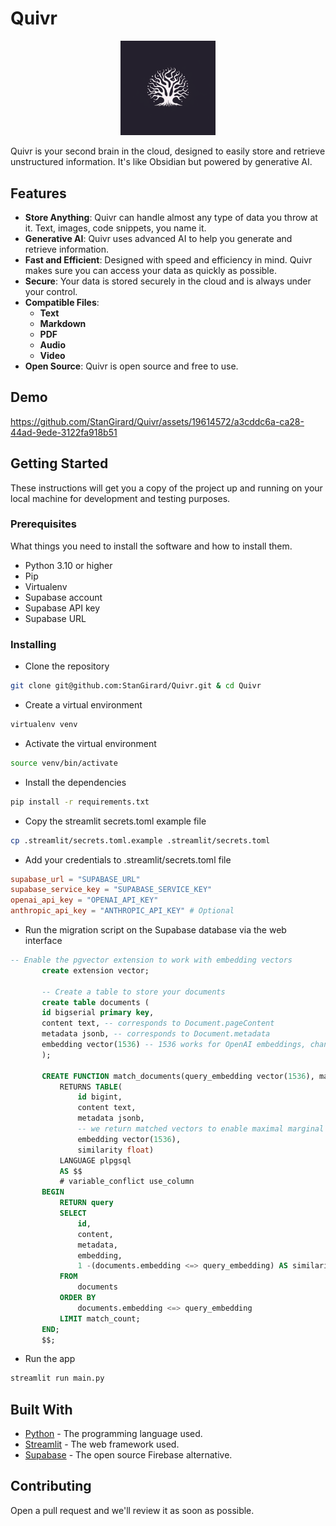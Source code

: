 # Quivr

<p align="center">
<img src="./logo.png" alt="Quivr-logo" width="30%">
<p align="center">

Quivr is your second brain in the cloud, designed to easily store and retrieve unstructured information. It's like Obsidian but powered by generative AI.

## Features

- **Store Anything**: Quivr can handle almost any type of data you throw at it. Text, images, code snippets, you name it.
- **Generative AI**: Quivr uses advanced AI to help you generate and retrieve information.
- **Fast and Efficient**: Designed with speed and efficiency in mind. Quivr makes sure you can access your data as quickly as possible.
- **Secure**: Your data is stored securely in the cloud and is always under your control.
- **Compatible Files**: 
  - **Text**
  - **Markdown**
  - **PDF**
  - **Audio**
  - **Video**
- **Open Source**: Quivr is open source and free to use.
## Demo



https://github.com/StanGirard/Quivr/assets/19614572/a3cddc6a-ca28-44ad-9ede-3122fa918b51



## Getting Started

These instructions will get you a copy of the project up and running on your local machine for development and testing purposes.

### Prerequisites

What things you need to install the software and how to install them.

- Python 3.10 or higher
- Pip
- Virtualenv
- Supabase account
- Supabase API key
- Supabase URL

### Installing

- Clone the repository

```bash
git clone git@github.com:StanGirard/Quivr.git & cd Quivr
```

- Create a virtual environment

```bash
virtualenv venv
```

- Activate the virtual environment

```bash
source venv/bin/activate
```

- Install the dependencies

```bash
pip install -r requirements.txt
```

- Copy the streamlit secrets.toml example file

```bash
cp .streamlit/secrets.toml.example .streamlit/secrets.toml
```

- Add your credentials to .streamlit/secrets.toml file

```toml
supabase_url = "SUPABASE_URL"
supabase_service_key = "SUPABASE_SERVICE_KEY"
openai_api_key = "OPENAI_API_KEY"
anthropic_api_key = "ANTHROPIC_API_KEY" # Optional
```

- Run the migration script on the Supabase database via the web interface

```sql
-- Enable the pgvector extension to work with embedding vectors
       create extension vector;

       -- Create a table to store your documents
       create table documents (
       id bigserial primary key,
       content text, -- corresponds to Document.pageContent
       metadata jsonb, -- corresponds to Document.metadata
       embedding vector(1536) -- 1536 works for OpenAI embeddings, change if needed
       );

       CREATE FUNCTION match_documents(query_embedding vector(1536), match_count int)
           RETURNS TABLE(
               id bigint,
               content text,
               metadata jsonb,
               -- we return matched vectors to enable maximal marginal relevance searches
               embedding vector(1536),
               similarity float)
           LANGUAGE plpgsql
           AS $$
           # variable_conflict use_column
       BEGIN
           RETURN query
           SELECT
               id,
               content,
               metadata,
               embedding,
               1 -(documents.embedding <=> query_embedding) AS similarity
           FROM
               documents
           ORDER BY
               documents.embedding <=> query_embedding
           LIMIT match_count;
       END;
       $$;
```

- Run the app

```bash
streamlit run main.py
```

## Built With

* [Python](https://www.python.org/) - The programming language used.
* [Streamlit](https://streamlit.io/) - The web framework used.
* [Supabase](https://supabase.io/) - The open source Firebase alternative.

## Contributing

Open a pull request and we'll review it as soon as possible.

